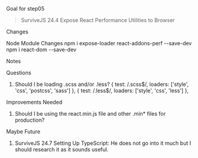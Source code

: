 Goal for step05
> SurviveJS 24.4 Expose React Performance Utilities to Browser

Changes


Node Module Changes
npm i expose-loader react-addons-perf --save-dev
npm i react-dom --save-dev

Notes

Questions
1) Should I be loading .scss and/or .less?
{
      test: /\.scss$/,
      loaders: ['style', 'css', 'postcss', 'sass']
    }, {
      test: /\.less$/,
      loaders: ['style', 'css', 'less']
    },



Improvements Needed
1) Should I be using the react.min.js file and other .min* files for production?

Maybe Future
1) SurviveJS 24.7 Setting Up TypeScript: He does not go into it much but I should research it as it sounds useful.
